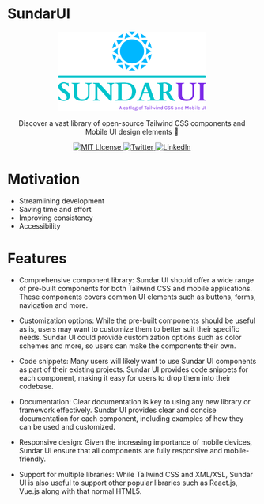 # SundarUI

<p align="center">
<a href="https://sundar-ui.netlify.app/#">
<img width="300" src="src/assets/logo.png">
</a>
  <p align="center">Discover a vast library of open-source Tailwind CSS components and Mobile UI design elements 🚀</p>
</p>

<p align="center">
  <a href="https://github.com/rajpatel17-bot/SundarUI/blob/master/LICENSE">
    <img src="https://img.shields.io/github/license/othneildrew/Best-README-Template.svg?style=flat&logo=appveyor" alt="MIT LIcense">
  </a>
  <a href="https://twitter.com/sundar_ui">
    <img src="https://img.shields.io/twitter/follow/sundar_ui?style=social" alt="Twitter">
  </a>
  <a href="https://www.linkedin.com/company/sundarui/">
    <img src="https://img.shields.io/badge/-LinkedIn-black.svg?style=flat&logo=appveyor&logo=linkedin&colorB=555" alt="LinkedIn">
  </a>
</p>

# Motivation
- Streamlining development
- Saving time and effort
- Improving consistency
- Accessibility

# Features

- Comprehensive component library: Sundar UI should offer a wide range of pre-built components for both Tailwind CSS and mobile applications. These components covers common UI elements such as buttons, forms, navigation and more.

- Customization options: While the pre-built components should be useful as is, users may want to customize them to better suit their specific needs. Sundar UI could provide customization options such as color schemes and more, so users can make the components their own.

- Code snippets: Many users will likely want to use Sundar UI components as part of their existing projects. Sundar UI provides code snippets for each component, making it easy for users to drop them into their codebase.

- Documentation: Clear documentation is key to using any new library or framework effectively. Sundar UI provides clear and concise documentation for each component, including examples of how they can be used and customized.

- Responsive design: Given the increasing importance of mobile devices, Sundar UI ensure that all components are fully responsive and mobile-friendly.

- Support for multiple libraries: While Tailwind CSS and XML/XSL, Sundar UI is also useful to support other popular libraries such as React.js, Vue.js along with that normal HTML5.

